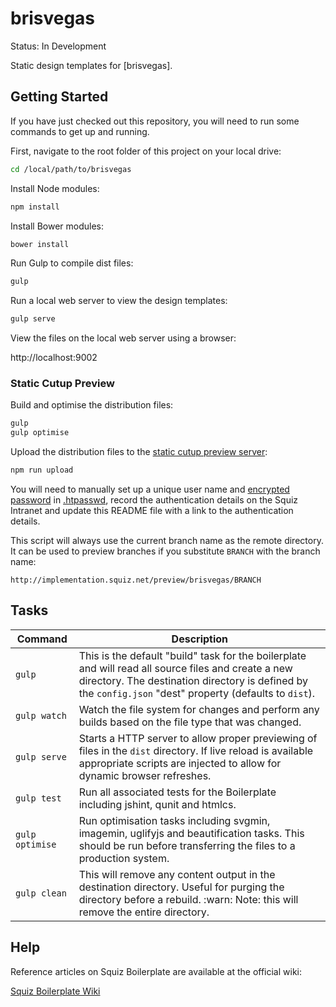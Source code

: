 # brisvegas

Status: In Development

Static design templates for [brisvegas].

## Getting Started

If you have just checked out this repository, you will need to run some commands to get up and running.

First, navigate to the root folder of this project on your local drive:

```bash
cd /local/path/to/brisvegas
```

Install Node modules:

```bash
npm install
```

Install Bower modules:

```bash
bower install
```

Run Gulp to compile dist files:

```bash
gulp
```

Run a local web server to view the design templates:

```bash
gulp serve
```

View the files on the local web server using a browser:

http://localhost:9002

### Static Cutup Preview

Build and optimise the distribution files:

```bash
gulp
gulp optimise
```

Upload the distribution files to the [static cutup preview server](http://implementation.squiz.net/preview/brisvegas/master):

```bash
npm run upload
```

You will need to manually set up a unique user name and [encrypted password](https://httpd.apache.org/docs/2.4/misc/password_encryptions.html) in [.htpasswd](scripts/data/.htpasswd), record the authentication details on the Squiz Intranet and update this README file with a link to the authentication details.

This script will always use the current branch name as the remote directory. It can be used to preview branches if you substitute `BRANCH` with the branch name:

`http://implementation.squiz.net/preview/brisvegas/BRANCH`

## Tasks

| Command | Description |
| ---- | ---- |
| ```gulp``` | This is the default "build" task for the boilerplate and will read all source files and create a new directory. The destination directory is defined by the `config.json` "dest" property (defaults to `dist`). |
| ```gulp watch``` | Watch the file system for changes and perform any builds based on the file type that was changed. |
| ```gulp serve``` | Starts a HTTP server to allow proper previewing of files in the `dist` directory. If live reload is available appropriate scripts are injected to allow for dynamic browser refreshes. |
| ```gulp test``` | Run all associated tests for the Boilerplate including jshint, qunit and htmlcs. |
| ```gulp optimise``` | Run optimisation tasks including svgmin, imagemin, uglifyjs and beautification tasks. This should be run before transferring the files to a production system. |
| ```gulp clean``` | This will remove any content output in the destination directory. Useful for purging the directory before a rebuild. :warn: Note: this will remove the entire directory. |

## Help

Reference articles on Squiz Boilerplate are available at the official wiki:

[Squiz Boilerplate Wiki](https://gitlab.squiz.net/boilerplate/squiz-boilerplate/wikis/home)
